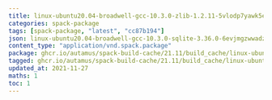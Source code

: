```yaml
---
title: linux-ubuntu20.04-broadwell-gcc-10.3.0-zlib-1.2.11-5vlodp7yawk5elx4dfhnpzmpg743fwv3.spack:latest
categories: spack-package
tags: [spack-package, "latest", "cc87b194"]
json: linux-ubuntu20.04-broadwell-gcc-10.3.0-sqlite-3.36.0-6evjmgzwwadzid4llndyxve5igaq7zy3.spec.json
content_type: "application/vnd.spack.package"
package: ghcr.io/autamus/spack-build-cache/21.11/build_cache/linux-ubuntu20.04-broadwell-gcc-10.3.0-zlib-1.2.11-5vlodp7yawk5elx4dfhnpzmpg743fwv3.spack:latest
tagged: ghcr.io/autamus/spack-build-cache/21.11/build_cache/linux-ubuntu20.04-broadwell-gcc-10.3.0-zlib-1.2.11-5vlodp7yawk5elx4dfhnpzmpg743fwv3.spack:cc87b194
updated_at: 2021-11-27
maths: 1
toc: 1
---
```

